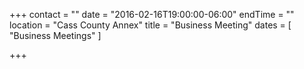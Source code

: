 +++
contact = ""
date = "2016-02-16T19:00:00-06:00"
endTime = ""
location = "Cass County Annex"
title = "Business Meeting"
dates = [ "Business Meetings" ]

+++


